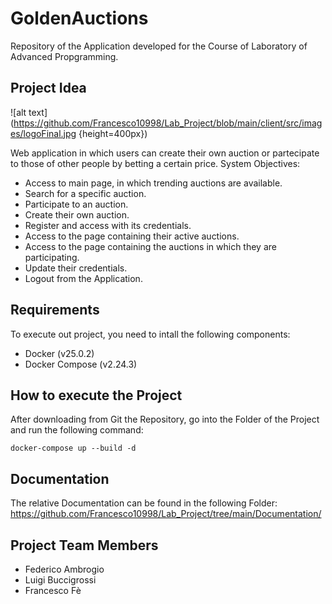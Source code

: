 # GoldenAuctions
Repository of the Application developed for the Course of Laboratory of Advanced Propgramming.

## Project Idea
![alt text](https://github.com/Francesco10998/Lab_Project/blob/main/client/src/images/logoFinal.jpg {height=400px})

Web application in which users can create their own auction or partecipate to those of other
people by betting a certain price.
System Objectives:
- Access to main page, in which trending auctions are available.
- Search for a specific auction.
- Participate to an auction.
- Create their own auction.
- Register and access with its credentials.
- Access to the page containing their active auctions.
- Access to the page containing the auctions in which they are participating.
- Update their credentials.
- Logout from the Application.


## Requirements
To execute out project, you need to intall the following components:
- Docker (v25.0.2)
- Docker Compose (v2.24.3)

## How to execute the Project
After downloading from Git the Repository, go into the Folder of the Project and run the following command:
```git
docker-compose up --build -d
```

## Documentation
The relative Documentation can be found in the following Folder: https://github.com/Francesco10998/Lab_Project/tree/main/Documentation/

## Project Team Members
- Federico Ambrogio
- Luigi Buccigrossi
- Francesco Fè



